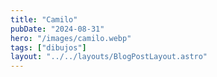 ```yaml
---
title: "Camilo"
pubDate: "2024-08-31"
hero: "/images/camilo.webp"
tags: ["dibujos"]
layout: "../../layouts/BlogPostLayout.astro"
---
```


